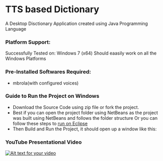 # TTS based Dictionary
A Desktop Disctionary Application created using Java Programming Language

### Platform Support: 
Successfully Tested on: Windows 7 (x64)
Should eaasily work on all the Windows Platforms

### Pre-Installed Softwares Required:
* mbrola(with configured voices)

### Guide to Run the Project on Windows
* Download the Source Code using zip file or fork the project.
* Best if you can open the project folder using NetBeans as the project was built using NetBeans and follows the folder structure
  Or you can follow these steps to [run on Eclipse](http://stackoverflow.com/questions/21535023/how-to-get-your-netbeans-project-into-eclipse)
* Then Build and Run the Project, it should open up a window like this: 

### YouTube Presentational Video
[![Alt text for your video](https://i.ytimg.com/vi/o8PURZvvyvk/maxresdefault.jpg)](https://youtu.be/o8PURZvvyvk)
